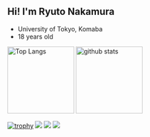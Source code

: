 ## Hi! I'm Ryuto Nakamura
  - University of Tokyo, Komaba
  - 18 years old
<p> 
  <img alt="Top Langs" height="150px" src="https://github-readme-stats.vercel.app/api/top-langs/?username=ryuto1246&layout=compact&count_private=true&show_icons=true&show_icons=true&theme=onedark" />
  <img alt="github stats" height="150px" src="https://github-readme-stats.vercel.app/api?username=ryuto1246&count_private=true&show_icons=true&show_icons=true&theme=onedark" />
</p>

[![trophy](https://github-profile-trophy.vercel.app/?username=ryuto1246&theme=gruvbox)](https://github.com/ryo-ma/github-profile-trophy)
[![](https://raw.githubusercontent.com/ryuto1246/ryuto1246/master/profile-summary-card-output/dracula/0-profile-details.svg)](https://github.com/vn7n24fzkq/github-profile-summary-cards)
[![](https://raw.githubusercontent.com/ryuto1246/ryuto1246/master/profile-summary-card-output/dracula/1-repos-per-language.svg)](https://github.com/vn7n24fzkq/github-profile-summary-cards)
[![](https://raw.githubusercontent.com/ryuto1246/ryuto1246/master/profile-summary-card-output/dracula/2-most-commit-language.svg)](https://github.com/vn7n24fzkq/github-profile-summary-cards)
